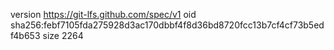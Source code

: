 version https://git-lfs.github.com/spec/v1
oid sha256:febf7105fda275928d3ac170dbbf4f8d36bd8720fcc13b7cf4cf73b5edf4b653
size 2264
